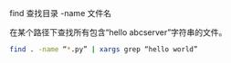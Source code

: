 find 查找目录 -name 文件名



在某个路径下查找所有包含“hello abcserver”字符串的文件。

```bash
find . -name “*.py” | xargs grep “hello world”
```

